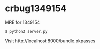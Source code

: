 # crbug1349154
MRE for 1349154

```
$ python3 server.py
```

Visit http://localhost:8000/bundle.pkpasses
